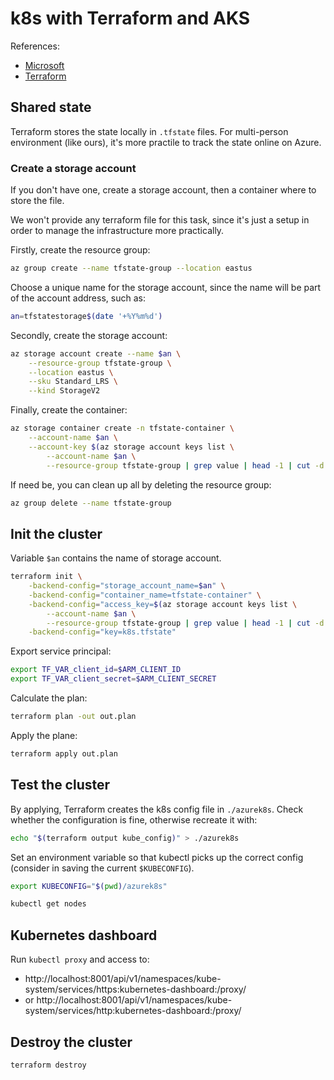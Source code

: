 # k8s with Terraform and AKS

References:
  - [Microsoft](https://docs.microsoft.com/en-us/azure/terraform/terraform-create-k8s-cluster-with-tf-and-aks)
  - [Terraform](https://www.hashicorp.com/blog/kubernetes-cluster-with-aks-and-terraform)

## Shared state

Terraform stores the state locally in `.tfstate` files. For multi-person environment (like ours), it's more practile to track the state online on Azure.

### Create a storage account

If you don't have one, create a storage account, then a container where to store the file.

We won't provide any terraform file for this task, since it's just a setup in order to manage the infrastructure more practically.

Firstly, create the resource group:
```bash
az group create --name tfstate-group --location eastus
```

Choose a unique name for the storage account, since the name will be part of the account address, such as:
```bash
an=tfstatestorage$(date '+%Y%m%d')
```

Secondly, create the storage account:
```bash
az storage account create --name $an \
    --resource-group tfstate-group \
    --location eastus \
    --sku Standard_LRS \
    --kind StorageV2
```

Finally, create the container:
```bash
az storage container create -n tfstate-container \
    --account-name $an \
    --account-key $(az storage account keys list \
        --account-name $an \
        --resource-group tfstate-group | grep value | head -1 | cut -d'"' -f4)
```

If need be, you can clean up all by deleting the resource group:
```bash
az group delete --name tfstate-group
```

## Init the cluster

Variable `$an` contains the name of storage account.
```bash
terraform init \
    -backend-config="storage_account_name=$an" \
    -backend-config="container_name=tfstate-container" \
    -backend-config="access_key=$(az storage account keys list \
        --account-name $an \
        --resource-group tfstate-group | grep value | head -1 | cut -d'"' -f4)" \
    -backend-config="key=k8s.tfstate" 
```

Export service principal:
```bash
export TF_VAR_client_id=$ARM_CLIENT_ID
export TF_VAR_client_secret=$ARM_CLIENT_SECRET
```

Calculate the plan:
```bash
terraform plan -out out.plan
```

Apply the plane:
```bash
terraform apply out.plan
```

## Test the cluster

By applying, Terraform creates the k8s config file in `./azurek8s`. Check whether the configuration is fine, otherwise recreate it with:
```bash
echo "$(terraform output kube_config)" > ./azurek8s
```

Set an environment variable so that kubectl picks up the correct config (consider in saving the current `$KUBECONFIG`).
```bash
export KUBECONFIG="$(pwd)/azurek8s"
```

```bash
kubectl get nodes
```

## Kubernetes dashboard
Run `kubectl proxy` and access to:
  - http://localhost:8001/api/v1/namespaces/kube-system/services/https:kubernetes-dashboard:/proxy/
  - or http://localhost:8001/api/v1/namespaces/kube-system/services/http:kubernetes-dashboard:/proxy/

## Destroy the cluster

```bash
terraform destroy
```

